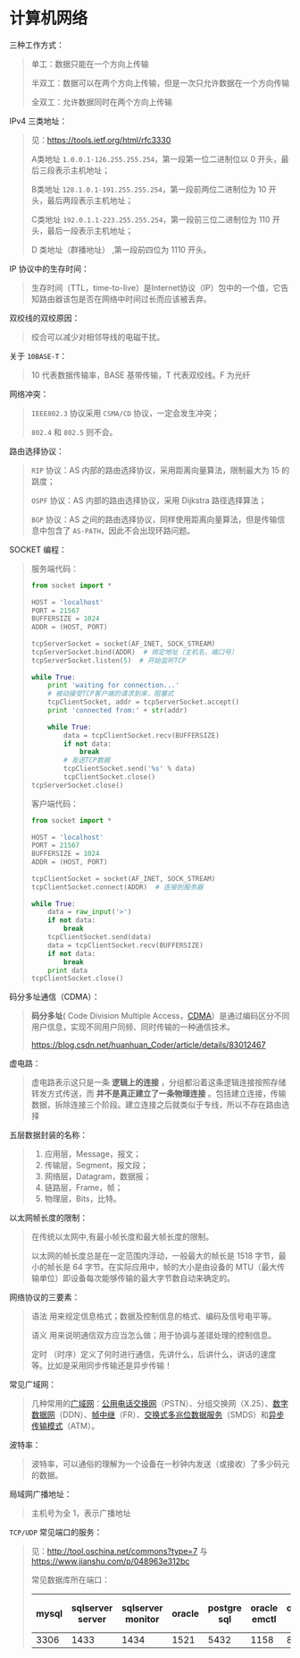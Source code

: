 # 计算机网络

三种工作方式：

> 单工：数据只能在一个方向上传输
>
> 半双工：数据可以在两个方向上传输，但是一次只允许数据在一个方向传输
>
> 全双工：允许数据同时在两个方向上传输

IPv4 三类地址：

> 见：https://tools.ietf.org/html/rfc3330
>
> A类地址 `1.0.0.1-126.255.255.254`，第一段第一位二进制位以 0 开头，最后三段表示主机地址；
>
> B类地址 `128.1.0.1-191.255.255.254`，第一段前两位二进制位为 10 开头，最后两段表示主机地址；
>
> C类地址 `192.0.1.1-223.255.255.254`，第一段前三位二进制位为 110 开头，最后一段表示主机地址；
>
> D 类地址（群播地址） ,第一段前四位为 1110 开头。

IP 协议中的生存时间：

> 生存时间（TTL，time-to-live）是Internet协议（IP）包中的一个值，它告知路由器该包是否在网络中时间过长而应该被丢弃。

双绞线的双绞原因：

> 绞合可以减少对相邻导线的电磁干扰。

关于 `10BASE-T`：

> 10 代表数据传输率，BASE 基带传输，T 代表双绞线。F 为光纤

网络冲突：

> `IEEE802.3` 协议采用 `CSMA/CD` 协议，一定会发生冲突；
>
> `802.4` 和 `802.5` 则不会。

路由选择协议：

> `RIP` 协议：AS 内部的路由选择协议，采用距离向量算法，限制最大为 15 的跳度；
>
> `OSPF` 协议：AS 内部的路由选择协议，采用 Dijkstra 路径选择算法；
>
> `BGP` 协议：AS 之间的路由选择协议，同样使用距离向量算法，但是传输信息中包含了 `AS-PATH`，因此不会出现环路问题。

SOCKET 编程：

> 服务端代码：
>
> ```python
> from socket import *
>  
> HOST = 'localhost'
> PORT = 21567
> BUFFERSIZE = 1024
> ADDR = (HOST, PORT)
>  
> tcpServerSocket = socket(AF_INET, SOCK_STREAM)
> tcpServerSocket.bind(ADDR)  # 绑定地址（主机名，端口号）
> tcpServerSocket.listen(5)  # 开始监听TCP
>  
> while True:
>     print 'waiting for connection...'
>     # 被动接受TCP客户端的请求到来，阻塞式
>     tcpClientSocket, addr = tcpServerSocket.accept()
>     print 'connected from:' + str(addr)
>  
>     while True:
>         data = tcpClientSocket.recv(BUFFERSIZE)
>         if not data:
>             break
>         # 发送TCP数据
>         tcpClientSocket.send('%s' % data)
>         tcpClientSocket.close()
> tcpServerSocket.close()
> ```
>
> 客户端代码：
>
> ```python
> from socket import *
>  
> HOST = 'localhost'
> PORT = 21567
> BUFFERSIZE = 1024
> ADDR = (HOST, PORT)
>  
> tcpClientSocket = socket(AF_INET, SOCK_STREAM)
> tcpClientSocket.connect(ADDR)  # 连接到服务器
>  
> while True:
>     data = raw_input('>')
>     if not data:
>         break
>     tcpClientSocket.send(data)
>     data = tcpClientSocket.recv(BUFFERSIZE)
>     if not data:
>         break
>     print data
> tcpClientSocket.close()
> ```

码分多址通信（CDMA）：

> **码分多址**( Code Division Multiple Access，[CDMA](https://www.baidu.com/s?wd=CDMA&tn=24004469_oem_dg&rsv_dl=gh_pl_sl_csd)）是通过编码区分不同用户信息，实现不同用户同频、同时传输的一种通信技术。
>
> https://blog.csdn.net/huanhuan_Coder/article/details/83012467

虚电路：

> 虚电路表示这只是一条 **逻辑上的连接** ，分组都沿着这条逻辑连接按照存储转发方式传送，而 **并不是真正建立了一条物理连接** 。包括建立连接，传输数据，拆除连接三个阶段。建立连接之后就类似于专线，所以不存在路由选择

五层数据封装的名称：

> 1. 应用层，Message，报文；
> 2. 传输层，Segment，报文段；
> 3. 网络层，Datagram，数据报；
> 4. 链路层，Frame，帧；
> 5. 物理层，Bits，比特。

以太网帧长度的限制：

>
> 在传统以太网中,有最小帧长度和最大帧长度的限制。
>
> 以太网的帧长度总是在一定范围内浮动，一般最大的帧长是 1518 字节，最小的帧长是 64 字节。在实际应用中，帧的大小是由设备的 MTU（最大传输单位）即设备每次能够传输的最大字节数自动来确定的。

网络协议的三要素：

> 语法 用来规定信息格式；数据及控制信息的格式、编码及信号电平等。
>
> 语义 用来说明通信双方应当怎么做；用于协调与差错处理的控制信息。
>
> 定时 （时序）定义了何时进行通信，先讲什么，后讲什么，讲话的速度等。比如是采用同步传输还是异步传输！

常见广域网：

> 几种常用的[广域网](https://baike.baidu.com/item/%E5%B9%BF%E5%9F%9F%E7%BD%91)：[公用电话交换网](https://baike.baidu.com/item/%E5%85%AC%E7%94%A8%E7%94%B5%E8%AF%9D%E4%BA%A4%E6%8D%A2%E7%BD%91)（PSTN）、分组交换网（X.25）、[数字数据网](https://baike.baidu.com/item/%E6%95%B0%E5%AD%97%E6%95%B0%E6%8D%AE%E7%BD%91)（DDN）、[帧中继](https://baike.baidu.com/item/%E5%B8%A7%E4%B8%AD%E7%BB%A7)（FR）、[交换式多兆位数据服务](https://baike.baidu.com/item/%E4%BA%A4%E6%8D%A2%E5%BC%8F%E5%A4%9A%E5%85%86%E4%BD%8D%E6%95%B0%E6%8D%AE%E6%9C%8D%E5%8A%A1)（SMDS）和[异步传输模式](https://baike.baidu.com/item/%E5%BC%82%E6%AD%A5%E4%BC%A0%E8%BE%93%E6%A8%A1%E5%BC%8F)（ATM）。

波特率：

> 波特率，可以通俗的理解为一个设备在一秒钟内发送（或接收）了多少码元的数据。

局域网广播地址：

> 主机号为全 1，表示广播地址

`TCP/UDP` 常见端口的服务：

> 见：http://tool.oschina.net/commons?type=7 与 https://www.jianshu.com/p/048963e312bc
>
> 常见数据库所在端口：
>
> | mysql | sqlserver server | sqlserver monitor | oracle | postgre sql | oracle emctl | oracle xdb | oracle xdb ftp |
> | ----- | ---------------- | ----------------- | ------ | ----------- | ------------ | ---------- | -------------- |
> | 3306  | 1433             | 1434              | 1521   | 5432        | 1158         | 8080       | 2100           |

